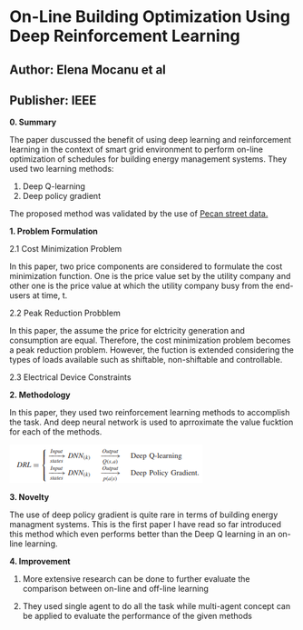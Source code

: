 # On-Line Building Optimization Using Deep Reinforcement Learning 

## Author: Elena Mocanu et al 
## Publisher: IEEE 

**0. Summary**

The paper duscussed the benefit of using deep learning and reinforcement learning in the context of smart grid environment to perform on-line optimization of schedules for building energy management systems. They used two learning methods: 

1. Deep Q-learning 
2. Deep policy gradient 

The proposed method was validated by the use of [Pecan street data.](https://www.pecanstreet.org/)

**1. Problem Formulation** 

2.1 Cost Minimization Problem 

In this paper, two price components are considered to formulate the cost minimization function. One is the price value set by the utility company and other one is the price value at which the utility company busy from the end-users at time, t. 

2.2 Peak Reduction Probblem 

In this paper, the assume the price for elctricity generation and consumption are equal. Therefore, the cost minimization problem becomes a peak reduction problem. However, the fuction is extended considering the types of loads available such as shiftable, non-shiftable and controllable. 

2.3 Electrical Device Constraints 

**2. Methodology** 

In this paper, they used two reinforcement learning methods to accomplish the task. And deep neural network is used to aprroximate the value fucktion for each of the methods. 

![](https://github.com/mdshohrabhossain/research-materials-/blob/master/Figures/paper2.1.PNG)

**3. Novelty** 

The use of deep policy gradient is quite rare in terms of building energy managment systems. This is the first paper I have read so far introduced this method which even performs better than the Deep Q learning in an on-line learning. 

**4. Improvement** 

1. More extensive research can be done to further evaluate the comparison between on-line and off-line learning

2. They used single agent to do all the task while multi-agent concept can be applied to evaluate the performance of the given methods 
